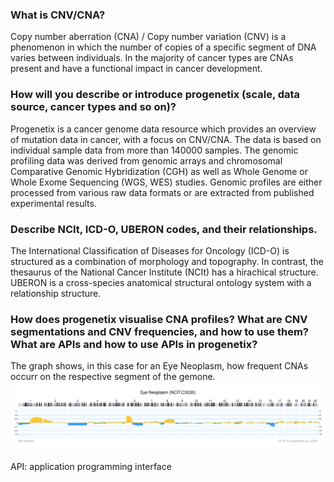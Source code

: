 ### What is CNV/CNA?
Copy number  aberration (CNA) / Copy number variation (CNV) is a phenomenon in which the number of copies of a specific segment of DNA varies between individuals. In the majority of cancer types are CNAs present and have a functional impact in cancer  development.

### How will you describe or introduce progenetix (scale, data source, cancer types and so on)?
Progenetix is a cancer genome data resource which provides an overview of mutation data in cancer, with a focus on CNV/CNA.
The data is based on individual sample data from more than 140000 samples.
The genomic profiling data was derived from genomic arrays and chromosomal Comparative Genomic Hybridization (CGH) as well as Whole Genome or Whole Exome Sequencing (WGS, WES) studies. Genomic profiles are either processed from various raw data formats or are extracted from published experimental results.

### Describe NCIt, ICD-O, UBERON codes, and their relationships.
The International Classification of Diseases for Oncology (ICD-O) is structured as a combination of morphology and topography.
In contrast, the thesaurus of the National Cancer Institute (NCIt)  has a hirachical structure.
UBERON is a cross-species anatomical structural ontology system with a relationship structure.

### How does progenetix visualise CNA profiles? What are CNV segmentations and CNV frequencies, and how to use them? What are APIs and how to use APIs in progenetix?
The graph shows, in this case for an Eye Neoplasm, how frequent CNAs occurr on the respective segment of the gemone.
![/collationPlots.svg](collationPlots.svg)

API: application programming interface
